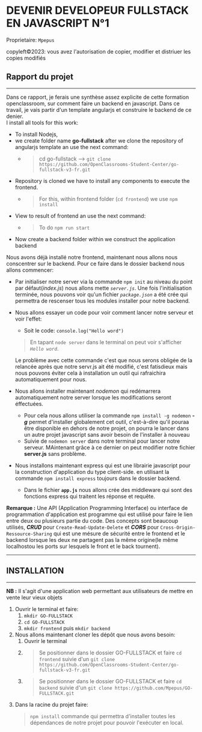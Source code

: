 # DEVENIR DEVELOPEUR FULLSTACK EN JAVASCRIPT N°1
Proprietaire: `Mpepus`

copyleft©2023: vous avez l'autorisation de copier, modifier et distriuer les copies modifiés




## Rapport du projet
---------------------------------------------------------------------------------------------------------


Dans ce rapport, je ferais une synthèse assez explicite de cette formation openclassroom, sur comment faire un backend en javascript. 
Dans ce travail, je vais partir d'un template angularjs et construire le backend de ce denier.  
  I install all tools for this work:  
  * To install Nodejs,
  * we create folder name __go-fullstack__ after we clone the repository of angularjs template  an use the next command:
    *  > cd go-fullstack  -->  `git clone https://github.com/OpenClassrooms-Student-Center/go-fullstack-v3-fr.git`
  * Repository is cloned we have to install any components to execute the frontend.
    * > For this, within frontend folder (`cd frontend`) we use `npm install`        
  * View to result of frontend an use the next command:
    * > To do `npm run start` 
  * Now create a backend folder within we construct the application backend 

Nous avons déjà installé notre frontend, maintenant nous allons nous conscentrer sur le backend. Pour ce faire dans le dossier backend nous allons commencer:
*  Par initialiser notre server via la commande `npm init` au niveau du point par défaut(*index.js*) nous allons mette *`server.js`*. Une fois l'initialisation terminée, nous pouvons voir qu'un fichier *`package.json`* a été crée qui permettra de rescenser tous les modules installer pour notre backend.
*  Nous allons essayer un code pour voir comment lancer notre serveur et voir l'effet:
   * Soit le code: `console.log("Hello word")`
    > En tapant `node server` dans le terminal on peut voir s'afficher *`Hello word`*. 
    
    Le problème avec cette commande c'est que nous serons obligée de la relancée après que notre servr.js ait été modifié, c'est fatisdieux mais nous pouvons éviter cela à installation un outil qui rafraichira automatiquement pour nous.
*  Nous allons installer maintenant *nodemon* qui redémarrera automatiquement notre server lorsque les modifications seront éffectuées.
   * Pour cela nous allons utiliser la commande `npm install -g nodemon` __*-g*__ permet d'installer globalement  cet outil, c'est-à-dire qu'il pouraa être disponible en dehors de notre projet, on pourra le lancer dans un autre projet javascript sans avoir besoin de l'installer à nouveau
   * Suivie de `nodemon server` dans notre terminal pour lancer notre serveur. MAintenant grâce à ce dernier on peut modifier notre fichier __server.js__ sans problème.
*  Nous installons maintenant express qui est une librairie javascript pour la construction d'application du type client-side. en utilisant la commande `npm install express` toujours dans le dossier backend.
   * Dans le fichier __`app.js`__ nous allons crée des middleware qui sont des fonctions express qui traitent les réponse et requête.

__Remarque :__ Une API (Application Programming Interface) ou interface de programmation d'application est programme qui est utilisé pour faire le lien entre deux ou plusieurs partie du code. Des concepts sont beaucoup utilisés, *__CRUD__* pour `Create-Read-Update-Delete` et *__CORS__* pour `Cross-Origin-Ressource-Sharing` qui est une mésure de sécurité entre le frontend et le backend lorsque les deux ne partagent pas la même origine(le même localhostou les ports sur lesquels le front et le back tournent).

---------------------------------------------------------------------------------------------------------
## INSTALLATION 
---------------------------------------------------------------------------------------------------------


__NB :__ Il s'agit d'une application web permettant aux utilisateurs de mettre en vente leur vieux objets
1. Ouvrir le terminal et faire:
   1. `mkdir GO-FULLSTACK`
   2. `cd GO-FULLSTACK`
   3. `mkdir frontend` puis `mkdir backend`
2. Nous allons maintenant cloner les dépôt que nous avons besoin:
   1. Ouvrir le terminal
   2. >Se positionner dans le dossier GO-FULLSTACK et faire `cd frontend` suivie d'un `git clone https://github.com/OpenClassrooms-Student-Center/go-fullstack-v3-fr.git`
   3. >Se positionner dans le dossier GO-FULLSTACK et faire `cd backend` suivie d'un `git clone https://github.com/Mpepus/GO-FULLSTACK.git`
3. Dans la racine du projet faire:
      >`npm install` commande qui permettra d'installer toutes les dépendances de notre projet pour pouvoir l'exécuter en local. 
